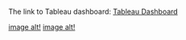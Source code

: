 The link to Tableau dashboard: [Tableau Dashboard](https://public.tableau.com/shared/MWF2SKM9Y?:display_count=n&:origin=viz_share_link)

[image alt!](https://github.com/aliciango/Tableau-for-Business-Insights/blob/3b6455dc370c0e7a09c638c1a737a14478947f9c/Supply%20Chain%20Management/Shipment%20Dashboard.png)
[image alt!](https://github.com/aliciango/Tableau-for-Business-Insights/blob/3b6455dc370c0e7a09c638c1a737a14478947f9c/Supply%20Chain%20Management/inventory.png)
